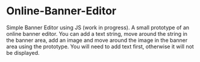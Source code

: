 Online-Banner-Editor
====================

Simple Banner Editor using JS (work in progress).
A small prototype of an online banner editor. You can add a text string, move around the string in the banner area, add an image and move around the image in the banner area using the prototype. You will need to add text first, otherwise it will not be displayed.
